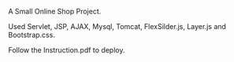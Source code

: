 A Small Online Shop Project.

Used Servlet, JSP, AJAX, Mysql, Tomcat, FlexSilder.js, Layer.js and Bootstrap.css.

Follow the Instruction.pdf to deploy. 
